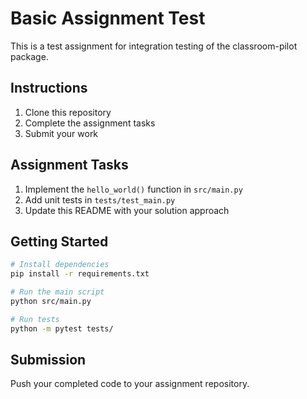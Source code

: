 # Basic Assignment Test

This is a test assignment for integration testing of the classroom-pilot package.

## Instructions

1. Clone this repository
2. Complete the assignment tasks
3. Submit your work

## Assignment Tasks

1. Implement the `hello_world()` function in `src/main.py`
2. Add unit tests in `tests/test_main.py`
3. Update this README with your solution approach

## Getting Started

```bash
# Install dependencies
pip install -r requirements.txt

# Run the main script
python src/main.py

# Run tests
python -m pytest tests/
```

## Submission

Push your completed code to your assignment repository.